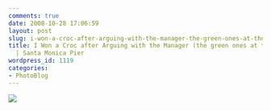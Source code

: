 ```yaml
---
comments: true
date: 2008-10-28 17:06:59
layout: post
slug: i-won-a-croc-after-arguing-with-the-manager-the-green-ones-at-the-end-there-santa-monica-pier
title: I Won a Croc after Arguing with the Manager (the green ones at the end there)
  | Santa Monica Pier
wordpress_id: 1119
categories:
- PhotoBlog
---
```


![](http://ryanfitzer.com/main/wp-content/uploads/2008/10/skee-ball2.jpg)
